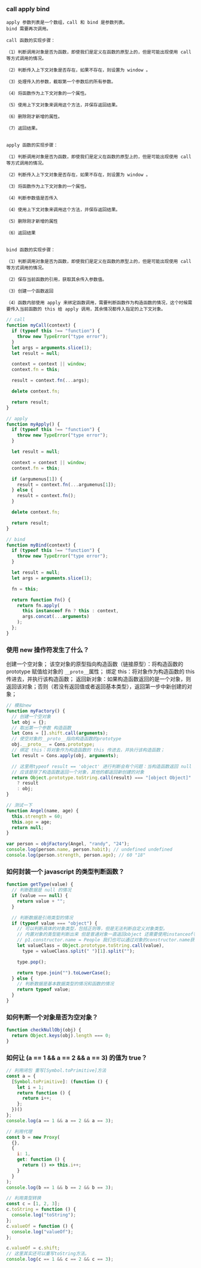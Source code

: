### call apply bind

    apply 参数列表是一个数组，call 和 bind 是参数列表。
    bind 需要再次调用。

    call 函数的实现步骤：

    （1）判断调用对象是否为函数，即使我们是定义在函数的原型上的，但是可能出现使用 call 等方式调用的情况。

    （2）判断传入上下文对象是否存在，如果不存在，则设置为 window 。

    （3）处理传入的参数，截取第一个参数后的所有参数。

    （4）将函数作为上下文对象的一个属性。

    （5）使用上下文对象来调用这个方法，并保存返回结果。

    （6）删除刚才新增的属性。

    （7）返回结果。


    apply 函数的实现步骤：

    （1）判断调用对象是否为函数，即使我们是定义在函数的原型上的，但是可能出现使用 call 等方式调用的情况。

    （2）判断传入上下文对象是否存在，如果不存在，则设置为 window 。

    （3）将函数作为上下文对象的一个属性。

    （4）判断参数值是否传入

    （4）使用上下文对象来调用这个方法，并保存返回结果。

    （5）删除刚才新增的属性

    （6）返回结果


    bind 函数的实现步骤：

    （1）判断调用对象是否为函数，即使我们是定义在函数的原型上的，但是可能出现使用 call 等方式调用的情况。

    （2）保存当前函数的引用，获取其余传入参数值。

    （3）创建一个函数返回

    （4）函数内部使用 apply 来绑定函数调用，需要判断函数作为构造函数的情况，这个时候需要传入当前函数的 this 给 apply 调用，其余情况都传入指定的上下文对象。

```js
// call
function myCall(context) {
  if (typeof this !== "function") {
    throw new TypeError("type error");
  }
  let args = arguments.slice(1);
  let result = null;

  context = context || window;
  context.fn = this;

  result = context.fn(...args);

  delete context.fn;

  return result;
}

// apply
function myApply() {
  if (typeof this !== "function") {
    throw new TypeError("type error");
  }

  let result = null;

  context = context || window;
  context.fn = this;

  if (argumenus[1]) {
    result = context.fn(...argumenus[1]);
  } else {
    result = context.fn();
  }

  delete context.fn;

  return result;
}

// bind
function myBind(context) {
  if (typeof this !== "function") {
    throw new TypeError("type error");
  }

  let result = null;
  let args = arguments.slice(1);

  fn = this;

  return function Fn() {
    return fn.apply(
      this instanceof Fn ? this : context,
      args.concat(...arguments)
    );
  };
}
```

### 使用 new 操作符发生了什么？

创建一个空对象；
该空对象的原型指向构造函数（链接原型）：将构造函数的 prototype 赋值给对象的 `__proto__`属性；
绑定 this：将对象作为构造函数的 this 传进去，并执行该构造函数；
返回新对象：如果构造函数返回的是一个对象，则返回该对象；否则（若没有返回值或者返回基本类型），返回第一步中新创建的对象；

```js
// 模拟new
function myFactory() {
  // 创建一个空对象
  let obj = {};
  // 取出第一个参数 构造函数
  let Cons = [].shift.call(arguments);
  // 使空对象的__proto__指向构造函数的prototype
  obj.__proto__ = Cons.prototype;
  // 绑定 this：将对象作为构造函数的 this 传进去，并执行该构造函数；
  let result = Cons.apply(obj, arguments);

  // 这里用typeof result == 'object' 进行判断会有个问题：当构造函数返回 null 时，会有误差，因为 typeof null == 'object'
  // 应该是除了构造函数返回一个对象，其他的都返回新创建的对象
  return Object.prototype.toString.call(result) === "[object Object]"
    ? result
    : obj;
}

// 测试一下
function Angel(name, age) {
  this.strength = 60;
  this.age = age;
  return null;
}

var person = objFactory(Angel, "randy", "24");
console.log(person.name, person.habit); // undefined undefined
console.log(person.strength, person.age); // 60 "18"
```

### 如何封装一个 javascript 的类型判断函数？

```js
function getType(value) {
  // 判断数据是 null 的情况
  if (value === null) {
    return value + "";
  }

  // 判断数据是引用类型的情况
  if (typeof value === "object") {
    // 可以判断具体的对象类型，包括正则等，但是无法判断自定义对象类型。
    // 内置对象的类型能判断出来 但是普通对象一直返回object 还需要使用instanceof判断
    // p1.constructor.name = People 我们也可以通过对象的constructor.name获取到数据类型
    let valueClass = Object.prototype.toString.call(value),
      type = valueClass.split(" ")[1].split("");

    type.pop();

    return type.join("").toLowerCase();
  } else {
    // 判断数据是基本数据类型的情况和函数的情况
    return typeof value;
  }
}
```

### 如何判断一个对象是否为空对象？

```js
function checkNullObj(obj) {
  return Object.keys(obj).length === 0;
}
```

### 如何让 (a == 1 && a == 2 && a == 3) 的值为 true？

```js
// 利用闭包 重写[Symbol.toPrimitive]方法
const a = {
  [Symbol.toPrimitive]: (function () {
    let i = 1;
    return function () {
      return i++;
    };
  })()
};
console.log(a == 1 && a == 2 && a == 3);

// 利用代理
const b = new Proxy(
  {},
  {
    i: 1,
    get: function () {
      return () => this.i++;
    }
  }
);
console.log(b == 1 && b == 2 && b == 3);

// 利用类型转换
const c = [1, 2, 3];
c.toString = function () {
  console.log("toString");
};
c.valueOf = function () {
  console.log("valueOf");
};

c.valueOf = c.shift;
// 这里其实还可以重写toString方法。
console.log(c == 1 && c == 2 && c == 3);
```
